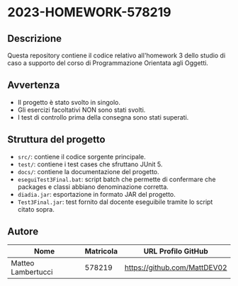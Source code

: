 # 2023-HOMEWORK-578219
## Descrizione

Questa repository contiene il codice relativo all'homework 3 dello studio di caso a supporto del corso di Programmazione Orientata agli Oggetti.

## Avvertenza

- Il progetto è stato svolto in singolo.
- Gli esercizi facoltativi NON sono stati svolti.
- I test di controllo prima della consegna sono stati superati.

## Struttura del progetto

- `src/`: contiene il codice sorgente principale.
- `test/`: contiene i test cases che sfruttano JUnit 5.
- `docs/`: contiene la documentazione del progetto.
- `eseguiTest3Final.bat`: script batch che permette di confermare che packages e classi abbiano denominazione corretta.
- `diadia.jar`: esportazione in formato JAR del progetto.
- `Test3Final.jar`: test fornito dal docente eseguibile tramite lo script citato sopra.

## Autore

| Nome              | Matricola | URL Profilo GitHub                   |
| ----------------- | --------- | ------------------------------------ |
| Matteo Lambertucci | 578219    | https://github.com/MattDEV02 |
